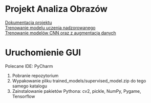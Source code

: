 # Projekt Analiza Obrazów
[Dokumentacja projektu](https://github.com/Chemafiz/Projekt-AO/blob/main/dokumentacja.pdf)  
[Trenowanie modelu uczenia nadzorowanego](https://github.com/Chemafiz/Projekt-AO/blob/main/trained_models/model_ML.ipynb)  
[Trenowanie modelów CNN oraz z augmentacją danych](https://github.com/Chemafiz/Projekt-AO/blob/main/trained_models/model_NN.ipynb)

# Uruchomienie GUI
Polecane IDE: PyCharm  
1) Pobranie repozytorium  
2) Wypakowanie pliku trained_models/supervised_model.zip do tego samego katalogu  
3) Zainstalowanie pakietów Pythona: cv2, pickle, NumPy, Pygame, Tensorflow  


